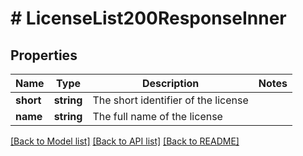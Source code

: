 # # LicenseList200ResponseInner

## Properties

Name | Type | Description | Notes
------------ | ------------- | ------------- | -------------
**short** | **string** | The short identifier of the license |
**name** | **string** | The full name of the license |

[[Back to Model list]](../../README.md#models) [[Back to API list]](../../README.md#endpoints) [[Back to README]](../../README.md)
